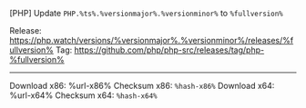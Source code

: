 [PHP] Update `PHP.%ts%.%versionmajor%.%versionminor%` to `%fullversion%`

Release: https://php.watch/versions/%versionmajor%.%versionminor%/releases/%fullversion%
Tag: https://github.com/php/php-src/releases/tag/php-%fullversion%

---

Download x86: %url-x86%
Checksum x86: `%hash-x86%`
Download x64: %url-x64%
Checksum x64: `%hash-x64%`

